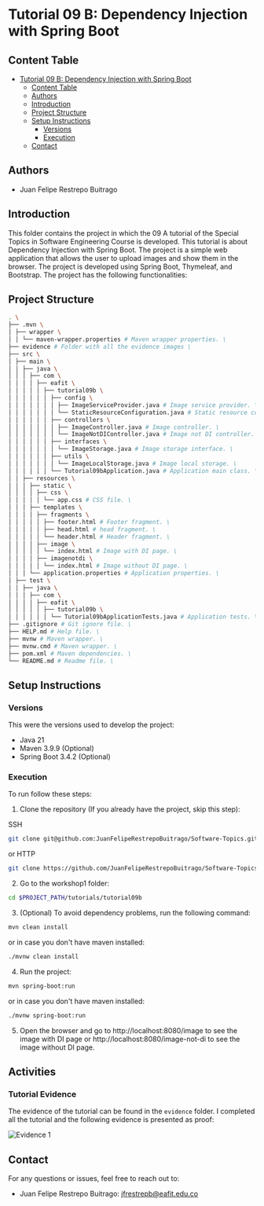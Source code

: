 # Tutorial 09 B: Dependency Injection with Spring Boot

## Content Table
- [Tutorial 09 B: Dependency Injection with Spring Boot](#tutorial-09-b-dependency-injection-with-spring-boot)
  - [Content Table](#content-table)
  - [Authors](#authors)
  - [Introduction](#introduction)
  - [Project Structure](#project-structure)
  - [Setup Instructions](#setup-instructions)
    - [Versions](#versions)
    - [Execution](#execution)
  - [Contact](#contact)


## Authors

- Juan Felipe Restrepo Buitrago

## Introduction

This folder contains the project in which the 09 A tutorial of the Special Topics in Software Engineering Course is developed. This tutorial is about Dependency Injection with Spring Boot. The project is a simple web application that allows the user to upload images and show them in the browser. The project is developed using Spring Boot, Thymeleaf, and Bootstrap. The project has the following functionalities:

## Project Structure

```bash
. \
├── .mvn \
│ ├── wrapper \
│ │ └── maven-wrapper.properties # Maven wrapper properties. \
├── evidence # Folder with all the evidence images \
├── src \
│ ├── main \
│ │ ├── java \
│ │ │ ├── com \
│ │ │ │ ├── eafit \
│ │ │ │ │ ├── tutorial09b \
│ │ │ │ │ │ ├── config \
│ │ │ │ │ │ │ ├── ImageServiceProvider.java # Image service provider. \
│ │ │ │ │ │ │ └── StaticResourceConfiguration.java # Static resource configuration. \
│ │ │ │ │ │ ├── controllers \
│ │ │ │ │ │ │ ├── ImageController.java # Image controller. \
│ │ │ │ │ │ │ └── ImageNotDIController.java # Image not DI controller. \
│ │ │ │ │ │ ├── interfaces \
│ │ │ │ │ │ │ └── ImageStorage.java # Image storage interface. \
│ │ │ │ │ │ ├── utils \
│ │ │ │ │ │ │ └── ImageLocalStorage.java # Image local storage. \
│ │ │ │ │ │ └── Tutorial09bApplication.java # Application main class. \
│ │ ├── resources \
│ │ │ ├── static \
│ │ │ │ ├── css \
│ │ │ │ │ └── app.css # CSS file. \
│ │ │ ├── templates \
│ │ │ │ ├── fragments \
│ │ │ │ │ ├── footer.html # Footer fragment. \
│ │ │ │ │ ├── head.html # head fragment. \
│ │ │ │ │ └── header.html # Header fragment. \
│ │ │ │ ├── image \
│ │ │ │ │ └── index.html # Image with DI page. \
│ │ │ │ ├── imagenotdi \
│ │ │ │ │ └── index.html # Image without DI page. \
│ │ │ └── application.properties # Application properties. \
│ ├── test \
│ │ ├── java \
│ │ │ ├── com \
│ │ │ │ ├── eafit \
│ │ │ │ │ ├── tutorial09b \
│ │ │ │ │ │ └── Tutorial09bApplicationTests.java # Application tests. \
├── .gitignore # Git ignore file. \
├── HELP.md # Help file. \
├── mvnw # Maven wrapper. \
├── mvnw.cmd # Maven wrapper. \
├── pom.xml # Maven dependencies. \
└── README.md # Readme file. \
```

## Setup Instructions

### Versions

This were the versions used to develop the project:

- Java 21
- Maven 3.9.9 (Optional)
- Spring Boot 3.4.2 (Optional)

### Execution

To run follow these steps:

1. Clone the repository (If you already have the project, skip this step):

SSH
```bash
git clone git@github.com:JuanFelipeRestrepoBuitrago/Software-Topics.git
```
or HTTP

```bash
git clone https://github.com/JuanFelipeRestrepoBuitrago/Software-Topics.git
```

2. Go to the workshop1 folder:

```bash
cd $PROJECT_PATH/tutorials/tutorial09b
```

3. (Optional) To avoid dependency problems, run the following command:

```bash
mvn clean install
```
or in case you don't have maven installed:

```bash
./mvnw clean install
```

4. Run the project:

```bash
mvn spring-boot:run
```
or in case you don't have maven installed:

```bash
./mvnw spring-boot:run
```

5. Open the browser and go to http://localhost:8080/image to see the image with DI page or http://localhost:8080/image-not-di to see the image without DI page.

## Activities
 
### Tutorial Evidence

The evidence of the tutorial can be found in the `evidence` folder. I completed all the tutorial and the following evidence is presented as proof:

![Evidence 1](evidence/evidence_1.png)

## Contact

For any questions or issues, feel free to reach out to:
- Juan Felipe Restrepo Buitrago: [jfrestrepb@eafit.edu.co](jfrestrepb@eafit.edu.co)